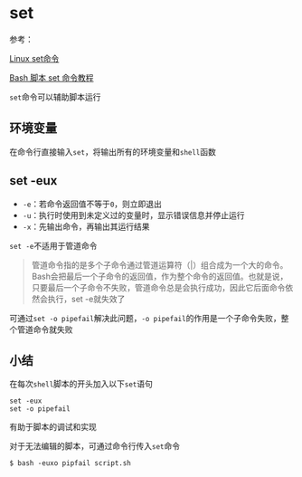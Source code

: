 
# set

参考：

[Linux set命令](https://www.runoob.com/linux/linux-comm-set.html)

[Bash 脚本 set 命令教程](http://www.ruanyifeng.com/blog/2017/11/bash-set.html?utm_source=tool.lu)

`set`命令可以辅助脚本运行

## 环境变量

在命令行直接输入`set`，将输出所有的环境变量和`shell`函数

## set -eux

* `-e`：若命令返回值不等于`0`，则立即退出
* `-u`：执行时使用到未定义过的变量时，显示错误信息并停止运行
* `-x`：先输出命令，再输出其运行结果

`set -e`不适用于管道命令

>管道命令指的是多个子命令通过管道运算符（|）组合成为一个大的命令。Bash会把最后一个子命令的返回值，作为整个命令的返回值。也就是说，只要最后一个子命令不失败，管道命令总是会执行成功，因此它后面命令依然会执行，set -e就失效了

可通过`set -o pipefail`解决此问题，`-o pipefail`的作用是一个子命令失败，整个管道命令就失败

## 小结

在每次`shell`脚本的开头加入以下`set`语句

```
set -eux
set -o pipefail
```

有助于脚本的调试和实现

对于无法编辑的脚本，可通过命令行传入`set`命令

```
$ bash -euxo pipfail script.sh
```
